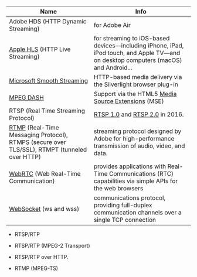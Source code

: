 
Name | Info
-- | --
Adobe HDS (HTTP Dynamic Streaming) | for Adobe Air
[Apple HLS](https://developer.apple.com/documentation/http_live_streaming) (HTTP Live Streaming) | for streaming to iOS-based devices—including iPhone, iPad, iPod touch, and Apple TV—and on desktop computers (macOS) and Android...
[Microsoft Smooth Streaming](https://www.microsoft.com/silverlight/smoothstreaming/) | HTTP-based media delivery via the Silverlight browser plug-in 
[MPEG DASH](https://en.wikipedia.org/wiki/Dynamic_Adaptive_Streaming_over_HTTP) | Support via the HTML5 [Media Source Extensions](https://en.wikipedia.org/wiki/HTML5_video#MPEG-DASH_Support_via_the_HTML5_Media_Source_Extensions_(MSE)) (MSE)
RTSP (Real Time Streaming Protocol) | [RTSP 1.0](https://tools.ietf.org/html/rfc2326) and [RTSP 2.0](https://tools.ietf.org/html/rfc7826) in 2016.
[RTMP](https://www.adobe.com/devnet/rtmp.html) (Real-Time Messaging Protocol), RTMPS (secure over TLS/SSL), RTMPT (tunneled over HTTP) | streaming protocol designed by Adobe for high-performance transmission of audio, video, and data.
[WebRTC](https://webrtc.org) (Web Real-Time Communication) | provides applications with Real-Time Communications (RTC) capabilities via simple APIs for the web browsers
[WebSocket](https://tools.ietf.org/html/rfc6455) (ws and wss) | communications protocol, providing full-duplex communication channels over a single TCP connection

* RTSP/RTP
* RTSP/RTP (MPEG-2 Transport)
* RTSP/RTP over HTTP.

* RTMP (MPEG-TS)
